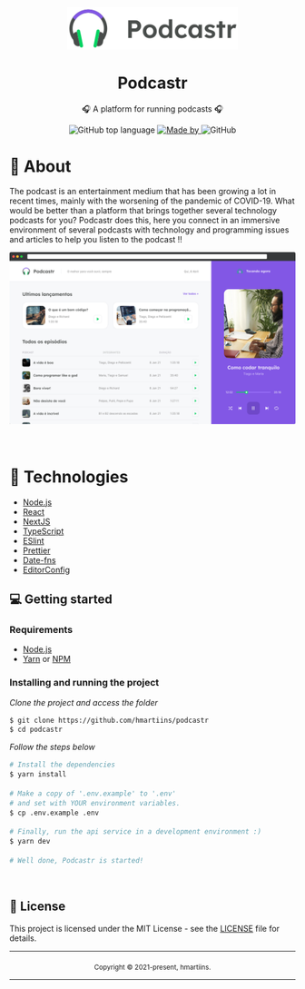 <div align="center">
  <img src="public/logo.svg" width="300" />
  <h1>Podcastr</h1>
  <p>🎧 A platform for running podcasts 🎧</p>
  <p>
    <img alt="GitHub top language" src="https://img.shields.io/github/languages/top/hmartiins/podcastr?color=%232196F3">
    <a href="https://www.linkedin.com/in/henrique-martins-5b2bb71a5/" target="_blank" rel="noopener noreferrer">
      <img alt="Made by" src="https://img.shields.io/badge/made%20by-Henrique%20Martins-%232196F3">
    </a>          
    <img alt="GitHub" src="https://img.shields.io/github/license/hmartiins/podcastr?color=%232196F3">
  </p>
</div>

# 👀 About

The podcast is an entertainment medium that has been growing a lot in recent times, mainly with the worsening of the pandemic of COVID-19. What would be better than a platform that brings together several technology podcasts for you? Podcastr does this, here you connect in an immersive environment of several podcasts with technology and programming issues and articles to help you listen to the podcast !!

<div align="center">
  <img src="public/cover.png" width="700" /> 
</div>

<br>
<br>


# 🚀 Technologies

  - [Node.js](https://nodejs.org/en/)
  - [React](https://pt-br.reactjs.org/)
  - [NextJS](https://nextjs.org/)
  - [TypeScript](https://www.typescriptlang.org/)
  - [ESlint](https://eslint.org/)
  - [Prettier](https://prettier.io/)
  - [Date-fns](https://date-fns.org/)
  - [EditorConfig](https://editorconfig.org/)


## 💻 Getting started

### Requirements

- [Node.js](https://nodejs.org/en/)
- [Yarn](https://classic.yarnpkg.com/) or [NPM](https://www.npmjs.com/)

### Installing and running the project

*Clone the project and access the folder*

```bash
$ git clone https://github.com/hmartiins/podcastr 
$ cd podcastr
```

*Follow the steps below*

```bash
# Install the dependencies
$ yarn install

# Make a copy of '.env.example' to '.env'
# and set with YOUR environment variables.
$ cp .env.example .env

# Finally, run the api service in a development environment :)
$ yarn dev

# Well done, Podcastr is started!
```
<br>

## 📝 License

This project is licensed under the MIT License - see the [LICENSE](LICENSE) file for details.

<hr>
<div align="center">
  <sub>Copyright © 2021-present, hmartiins.</sub>
</div>
<hr>
